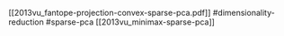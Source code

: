 [[2013vu_fantope-projection-convex-sparse-pca.pdf]]
#dimensionality-reduction #sparse-pca
[[2013vu_minimax-sparse-pca]]

